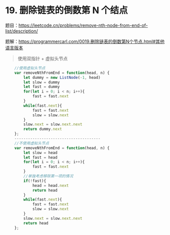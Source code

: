 # 19. 删除链表的倒数第 N 个结点
题目：https://leetcode.cn/problems/remove-nth-node-from-end-of-list/description/

题解：https://programmercarl.com/0019.删除链表的倒数第N个节点.html#其他语言版本

> 使用双指针 + 虚拟头节点 

```js
    //使用虚拟头节点 
    var removeNthFromEnd = function(head, n) {
        let dummy = new ListNode(-1, head)
        let slow = dummy 
        let fast = dummy 
        for(let i = 0; i < n; i++){
            fast = fast.next 
        }
        while(fast.next){
            fast = fast.next
            slow = slow.next
        }
        slow.next = slow.next.next
        return dummy.next  
    };
    --------------------------------------
    //不使用虚拟头节点 
    var removeNthFromEnd = function(head, n) {
        let slow = head 
        let fast = head 
        for(let i = 0; i < n; i++){
            fast = fast.next 
        }
        //单独考虑移除第一项的情况
        if(!fast){
            head = head.next
            return head 
        }
        while(fast.next){
            fast = fast.next
            slow = slow.next
        }
        slow.next = slow.next.next
        return head 
    };
```
